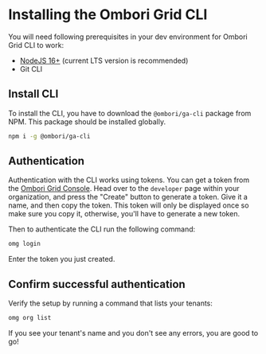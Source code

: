 # Installing the Ombori Grid CLI

You will need following prerequisites in your dev environment for Ombori Grid CLI to work:
* [NodeJS 16+](https://nodejs.org/en/) (current LTS version is recommended)
* Git CLI

## Install CLI 

To install the CLI, you have to download the `@ombori/ga-cli` package from NPM. This package should be installed globally.

```bash
npm i -g @ombori/ga-cli
```

## Authentication
Authentication with the CLI works using tokens. You can get a token from the [Ombori Grid Console](https://console.omborigrid.com/). Head over to the `developer` page within your organization, and press the "Create" button to generate a token. Give it a name, and then copy the token. This token will only be displayed once so make sure you copy it, otherwise, you'll have to generate a new token.

Then to authenticate the CLI run the following command:

```bash
omg login
```

Enter the token you just created.
## Confirm successful authentication
Verify the setup by running a command that lists your tenants:

```bash
omg org list
```

If you see your tenant's name and you don't see any errors, you are good to go!
